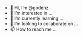- 👋 Hi, I’m @godenz
- 👀 I’m interested in ...
- 🌱 I’m currently learning ...
- 💞️ I’m looking to collaborate on ...
- 📫 How to reach me ...

<!---
godenz/godenz is a ✨ special ✨ repository because its `README.md` (this file) appears on your GitHub profile.
You can click the Preview link to take a look at your changes.
--->
